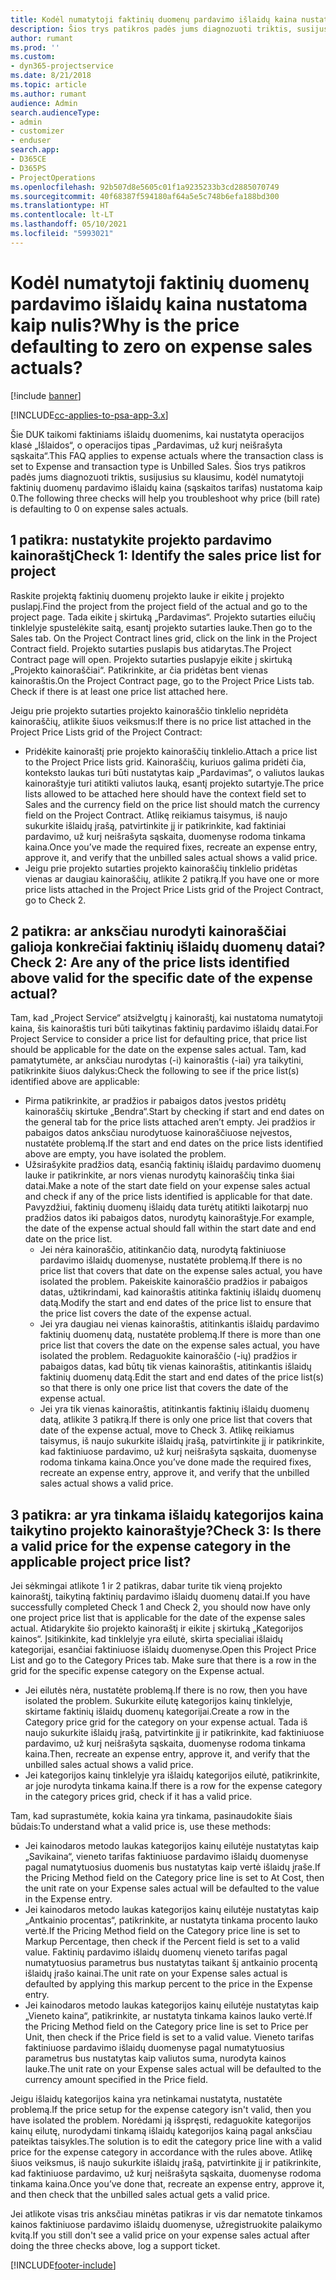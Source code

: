 ```yaml
---
title: Kodėl numatytoji faktinių duomenų pardavimo išlaidų kaina nustatoma kaip nulis?
description: Šios trys patikros padės jums diagnozuoti triktis, susijusias su klausimu, kodėl numatytoji faktinių duomenų pardavimo išlaidų kaina nustatoma kaip 0.
author: rumant
ms.prod: ''
ms.custom:
- dyn365-projectservice
ms.date: 8/21/2018
ms.topic: article
ms.author: rumant
audience: Admin
search.audienceType:
- admin
- customizer
- enduser
search.app:
- D365CE
- D365PS
- ProjectOperations
ms.openlocfilehash: 92b507d8e5605c01f1a9235233b3cd2885070749
ms.sourcegitcommit: 40f68387f594180af64a5e5c748b6efa188bd300
ms.translationtype: HT
ms.contentlocale: lt-LT
ms.lasthandoff: 05/10/2021
ms.locfileid: "5993021"
---
```

# <a name="why-is-the-price-defaulting-to-zero-on-expense-sales-actuals"></a><span data-ttu-id="c7027-103">Kodėl numatytoji faktinių duomenų pardavimo išlaidų kaina nustatoma kaip nulis?</span><span class="sxs-lookup"><span data-stu-id="c7027-103">Why is the price defaulting to zero on expense sales actuals?</span></span>

[!include [banner](../includes/psa-now-project-operations.md)]

[!INCLUDE[cc-applies-to-psa-app-3.x](../includes/cc-applies-to-psa-app-3x.md)]

<span data-ttu-id="c7027-104">Šie DUK taikomi faktiniams išlaidų duomenims, kai nustatyta operacijos klasė „Išlaidos“, o operacijos tipas „Pardavimas, už kurį neišrašyta sąskaita“.</span><span class="sxs-lookup"><span data-stu-id="c7027-104">This FAQ applies to expense actuals where the transaction class is set to Expense and transaction type is Unbilled Sales.</span></span> <span data-ttu-id="c7027-105">Šios trys patikros padės jums diagnozuoti triktis, susijusius su klausimu, kodėl numatytoji faktinių duomenų pardavimo išlaidų kaina (sąskaitos tarifas) nustatoma kaip 0.</span><span class="sxs-lookup"><span data-stu-id="c7027-105">The following three checks will help you troubleshoot why price (bill rate) is defaulting to 0 on expense sales actuals.</span></span>

## <a name="check-1-identify-the-sales-price-list-for-project"></a><span data-ttu-id="c7027-106">1 patikra: nustatykite projekto pardavimo kainoraštį</span><span class="sxs-lookup"><span data-stu-id="c7027-106">Check 1: Identify the sales price list for project</span></span>

<span data-ttu-id="c7027-107">Raskite projektą faktinių duomenų projekto lauke ir eikite į projekto puslapį.</span><span class="sxs-lookup"><span data-stu-id="c7027-107">Find the project from the project field of the actual and go to the project page.</span></span> <span data-ttu-id="c7027-108">Tada eikite į skirtuką „Pardavimas“. Projekto sutarties eilučių tinklelyje spustelėkite saitą, esantį projekto sutarties lauke.</span><span class="sxs-lookup"><span data-stu-id="c7027-108">Then go to the Sales tab. On the Project Contract lines grid, click on the link in the Project Contract field.</span></span> <span data-ttu-id="c7027-109">Projekto sutarties puslapis bus atidarytas.</span><span class="sxs-lookup"><span data-stu-id="c7027-109">The Project Contract page will open.</span></span> <span data-ttu-id="c7027-110">Projekto sutarties puslapyje eikite į skirtuką „Projekto kainoraščiai“. Patikrinkite, ar čia pridėtas bent vienas kainoraštis.</span><span class="sxs-lookup"><span data-stu-id="c7027-110">On the Project Contract page, go to the Project Price Lists tab. Check if there is at least one price list attached here.</span></span>

<span data-ttu-id="c7027-111">Jeigu prie projekto sutarties projekto kainoraščio tinklelio nepridėta kainoraščių, atlikite šiuos veiksmus:</span><span class="sxs-lookup"><span data-stu-id="c7027-111">If there is no price list attached in the Project Price Lists grid of the Project Contract:</span></span>

- <span data-ttu-id="c7027-112">Pridėkite kainoraštį prie projekto kainoraščių tinklelio.</span><span class="sxs-lookup"><span data-stu-id="c7027-112">Attach a price list to the Project Price lists grid.</span></span> <span data-ttu-id="c7027-113">Kainoraščių, kuriuos galima pridėti čia, konteksto laukas turi būti nustatytas kaip „Pardavimas“, o valiutos laukas kainoraštyje turi atitikti valiutos lauką, esantį projekto sutartyje.</span><span class="sxs-lookup"><span data-stu-id="c7027-113">The price lists allowed to be attached here should have the context field set to Sales and the currency field on the price list should match the currency field on the Project Contract.</span></span> <span data-ttu-id="c7027-114">Atlikę reikiamus taisymus, iš naujo sukurkite išlaidų įrašą, patvirtinkite jį ir patikrinkite, kad faktiniai pardavimo, už kurį neišrašyta sąskaita, duomenyse rodoma tinkama kaina.</span><span class="sxs-lookup"><span data-stu-id="c7027-114">Once you’ve made the required fixes, recreate an expense entry, approve it, and verify that the unbilled sales actual shows a valid price.</span></span>
- <span data-ttu-id="c7027-115">Jeigu prie projekto sutarties projekto kainoraščių tinklelio pridėtas vienas ar daugiau kainoraščių, atlikite 2 patikrą.</span><span class="sxs-lookup"><span data-stu-id="c7027-115">If you have one or more price lists attached in the Project Price Lists grid of the Project Contract, go to Check 2.</span></span>

## <a name="check-2-are-any-of-the-price-lists-identified-above-valid-for-the-specific-date-of-the-expense-actual"></a><span data-ttu-id="c7027-116">2 patikra: ar anksčiau nurodyti kainoraščiai galioja konkrečiai faktinių išlaidų duomenų datai?</span><span class="sxs-lookup"><span data-stu-id="c7027-116">Check 2: Are any of the price lists identified above valid for the specific date of the expense actual?</span></span>

<span data-ttu-id="c7027-117">Tam, kad „Project Service“ atsižvelgtų į kainoraštį, kai nustatoma numatytoji kaina, šis kainoraštis turi būti taikytinas faktinių pardavimo išlaidų datai.</span><span class="sxs-lookup"><span data-stu-id="c7027-117">For Project Service to consider a price list for defaulting price, that price list should be applicable for the date on the expense sales actual.</span></span> <span data-ttu-id="c7027-118">Tam, kad pamatytumėte, ar anksčiau nurodytas (-i) kainoraštis (-iai) yra taikytini, patikrinkite šiuos dalykus:</span><span class="sxs-lookup"><span data-stu-id="c7027-118">Check the following to see if the price list(s) identified above are applicable:</span></span>

- <span data-ttu-id="c7027-119">Pirma patikrinkite, ar pradžios ir pabaigos datos įvestos pridėtų kainoraščių skirtuke „Bendra“.</span><span class="sxs-lookup"><span data-stu-id="c7027-119">Start by checking if start and end dates on the general tab for the price lists attached aren’t empty.</span></span> <span data-ttu-id="c7027-120">Jei pradžios ir pabaigos datos anksčiau nurodytuose kainoraščiuose neįvestos, nustatėte problemą.</span><span class="sxs-lookup"><span data-stu-id="c7027-120">If the start and end dates on the price lists identified above are empty, you have isolated the problem.</span></span> 
- <span data-ttu-id="c7027-121">Užsirašykite pradžios datą, esančią faktinių išlaidų pardavimo duomenų lauke ir patikrinkite, ar nors vienas nurodytų kainoraščių tinka šiai datai.</span><span class="sxs-lookup"><span data-stu-id="c7027-121">Make a note of the start date field on your expense sales actual and check if any of the price lists identified is applicable for that date.</span></span> <span data-ttu-id="c7027-122">Pavyzdžiui, faktinių duomenų išlaidų data turėtų atitikti laikotarpį nuo pradžios datos iki pabaigos datos, nurodytų kainoraštyje.</span><span class="sxs-lookup"><span data-stu-id="c7027-122">For example, the date of the expense actual should fall within the start date and end date on the price list.</span></span> 
    - <span data-ttu-id="c7027-123">Jei nėra kainoraščio, atitinkančio datą, nurodytą faktiniuose pardavimo išlaidų duomenyse, nustatėte problemą.</span><span class="sxs-lookup"><span data-stu-id="c7027-123">If there is no price list that covers that date on the expense sales actual, you have isolated the problem.</span></span> <span data-ttu-id="c7027-124">Pakeiskite kainoraščio pradžios ir pabaigos datas, užtikrindami, kad kainoraštis atitinka faktinių išlaidų duomenų datą.</span><span class="sxs-lookup"><span data-stu-id="c7027-124">Modify the start and end dates of the price list to ensure that the price list covers the date of the expense actual.</span></span> 
    - <span data-ttu-id="c7027-125">Jei yra daugiau nei vienas kainoraštis, atitinkantis išlaidų pardavimo faktinių duomenų datą, nustatėte problemą.</span><span class="sxs-lookup"><span data-stu-id="c7027-125">If there is more than one price list that covers the date on the expense sales actual, you have isolated the problem.</span></span> <span data-ttu-id="c7027-126">Redaguokite kainoraščio (-ių) pradžios ir pabaigos datas, kad būtų tik vienas kainoraštis, atitinkantis išlaidų faktinių duomenų datą.</span><span class="sxs-lookup"><span data-stu-id="c7027-126">Edit the start and end dates of the price list(s) so that there is only one price list that covers the date of the expense actual.</span></span> 
    - <span data-ttu-id="c7027-127">Jei yra tik vienas kainoraštis, atitinkantis faktinių išlaidų duomenų datą, atlikite 3 patikrą.</span><span class="sxs-lookup"><span data-stu-id="c7027-127">If there is only one price list that covers that date of the expense actual, move to Check 3.</span></span>
<span data-ttu-id="c7027-128">Atlikę reikiamus taisymus, iš naujo sukurkite išlaidų įrašą, patvirtinkite jį ir patikrinkite, kad faktiniuose pardavimo, už kurį neišrašyta sąskaita, duomenyse rodoma tinkama kaina.</span><span class="sxs-lookup"><span data-stu-id="c7027-128">Once you’ve done made the required fixes, recreate an expense entry, approve it, and verify that the unbilled sales actual shows a valid price.</span></span>

## <a name="check-3-is-there-a-valid-price-for-the-expense-category-in-the-applicable-project-price-list"></a><span data-ttu-id="c7027-129">3 patikra: ar yra tinkama išlaidų kategorijos kaina taikytino projekto kainoraštyje?</span><span class="sxs-lookup"><span data-stu-id="c7027-129">Check 3: Is there a valid price for the expense category in the applicable project price list?</span></span> 

<span data-ttu-id="c7027-130">Jei sėkmingai atlikote 1 ir 2 patikras, dabar turite tik vieną projekto kainoraštį, taikytiną faktinių pardavimo išlaidų duomenų datai.</span><span class="sxs-lookup"><span data-stu-id="c7027-130">If you have successfully completed Check 1 and Check 2, you should now have only one project price list that is applicable for the date of the expense sales actual.</span></span> <span data-ttu-id="c7027-131">Atidarykite šio projekto kainoraštį ir eikite į skirtuką „Kategorijos kainos“. Įsitikinkite, kad tinklelyje yra eilutė, skirta specialiai išlaidų kategorijai, esančiai faktiniuose išlaidų duomenyse.</span><span class="sxs-lookup"><span data-stu-id="c7027-131">Open this Project Price List and go to the Category Prices tab. Make sure that there is a row in the grid for the specific expense category on the Expense actual.</span></span>
 
- <span data-ttu-id="c7027-132">Jei eilutės nėra, nustatėte problemą.</span><span class="sxs-lookup"><span data-stu-id="c7027-132">If there is no row, then you have isolated the problem.</span></span> <span data-ttu-id="c7027-133">Sukurkite eilutę kategorijos kainų tinklelyje, skirtame faktinių išlaidų duomenų kategorijai.</span><span class="sxs-lookup"><span data-stu-id="c7027-133">Create a row in the Category price grid for the category on your expense actual.</span></span> <span data-ttu-id="c7027-134">Tada iš naujo sukurkite išlaidų įrašą, patvirtinkite jį ir patikrinkite, kad faktiniuose pardavimo, už kurį neišrašyta sąskaita, duomenyse rodoma tinkama kaina.</span><span class="sxs-lookup"><span data-stu-id="c7027-134">Then, recreate an expense entry, approve it, and verify that the unbilled sales actual shows a valid price.</span></span> 
- <span data-ttu-id="c7027-135">Jei kategorijos kainų tinklelyje yra išlaidų kategorijos eilutė, patikrinkite, ar joje nurodyta tinkama kaina.</span><span class="sxs-lookup"><span data-stu-id="c7027-135">If there is a row for the expense category in the category prices grid, check if it has a valid price.</span></span>

<span data-ttu-id="c7027-136">Tam, kad suprastumėte, kokia kaina yra tinkama, pasinaudokite šiais būdais:</span><span class="sxs-lookup"><span data-stu-id="c7027-136">To understand what a valid price is, use these methods:</span></span>

- <span data-ttu-id="c7027-137">Jei kainodaros metodo laukas kategorijos kainų eilutėje nustatytas kaip „Savikaina“, vieneto tarifas faktiniuose pardavimo išlaidų duomenyse pagal numatytuosius duomenis bus nustatytas kaip vertė išlaidų įraše.</span><span class="sxs-lookup"><span data-stu-id="c7027-137">If the Pricing Method field on the Category price line is set to At Cost, then the unit rate on your Expense sales actual will be defaulted to the value in the Expense entry.</span></span>
- <span data-ttu-id="c7027-138">Jei kainodaros metodo laukas kategorijos kainų eilutėje nustatytas kaip „Antkainio procentas“, patikrinkite, ar nustatyta tinkama procento lauko vertė.</span><span class="sxs-lookup"><span data-stu-id="c7027-138">If the Pricing Method field on the Category price line is set to Markup Percentage, then check if the Percent field is set to a valid value.</span></span> <span data-ttu-id="c7027-139">Faktinių pardavimo išlaidų duomenų vieneto tarifas pagal numatytuosius parametrus bus nustatytas taikant šį antkainio procentą išlaidų įrašo kainai.</span><span class="sxs-lookup"><span data-stu-id="c7027-139">The unit rate on your Expense sales actual is defaulted by applying this markup percent to the price in the Expense entry.</span></span>
- <span data-ttu-id="c7027-140">Jei kainodaros metodo laukas kategorijos kainų eilutėje nustatytas kaip „Vieneto kaina“, patikrinkite, ar nustatyta tinkama kainos lauko vertė.</span><span class="sxs-lookup"><span data-stu-id="c7027-140">If the Pricing Method field on the Category price line is set to Price per Unit, then check if the Price field is set to a valid value.</span></span> <span data-ttu-id="c7027-141">Vieneto tarifas faktiniuose pardavimo išlaidų duomenyse pagal numatytuosius parametrus bus nustatytas kaip valiutos suma, nurodyta kainos lauke.</span><span class="sxs-lookup"><span data-stu-id="c7027-141">The unit rate on your Expense sales actual will be defaulted to the currency amount specified in the Price field.</span></span>

<span data-ttu-id="c7027-142">Jeigu išlaidų kategorijos kaina yra netinkamai nustatyta, nustatėte problemą.</span><span class="sxs-lookup"><span data-stu-id="c7027-142">If the price setup for the expense category isn't valid, then you have isolated the problem.</span></span> <span data-ttu-id="c7027-143">Norėdami ją išspręsti, redaguokite kategorijos kainų eilutę, nurodydami tinkamą išlaidų kategorijos kainą pagal anksčiau pateiktas taisykles.</span><span class="sxs-lookup"><span data-stu-id="c7027-143">The solution is to edit the category price line with a valid price for the expense category in accordance with the rules above.</span></span> <span data-ttu-id="c7027-144">Atlikę šiuos veiksmus, iš naujo sukurkite išlaidų įrašą, patvirtinkite jį ir patikrinkite, kad faktiniuose pardavimo, už kurį neišrašyta sąskaita, duomenyse rodoma tinkama kaina.</span><span class="sxs-lookup"><span data-stu-id="c7027-144">Once you’ve done that, recreate an expense entry, approve it, and then check that the unbilled sales actual gets a valid price.</span></span>

<span data-ttu-id="c7027-145">Jei atlikote visas tris anksčiau minėtas patikras ir vis dar nematote tinkamos kainos faktiniuose pardavimo išlaidų duomenyse, užregistruokite palaikymo kvitą.</span><span class="sxs-lookup"><span data-stu-id="c7027-145">If you still don't see a valid price on your expense sales actual after doing the three checks above, log a support ticket.</span></span>




[!INCLUDE[footer-include](../includes/footer-banner.md)]